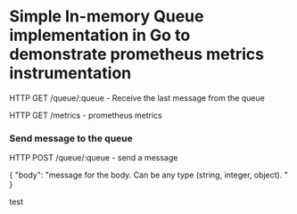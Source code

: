 # Simple In-memory Queue implementation in Go to demonstrate prometheus metrics instrumentation



HTTP GET /queue/:queue - Receive the last message from the queue

HTTP GET /metrics - prometheus metrics

### Send message to the queue

HTTP POST /queue/:queue - send a message

{
    "body": "message for the body. Can be any type (string, integer, object). "
}


test